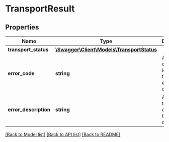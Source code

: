 # TransportResult

## Properties
Name | Type | Description | Notes
------------ | ------------- | ------------- | -------------
**transport_status** | [**\Swagger\Client\Models\TransportStatus**](TransportStatus.md) |  | 
**error_code** | **string** | An error code that identifies the type of error that occured. | [optional] 
**error_description** | **string** | A message that describes the error condition. | [optional] 

[[Back to Model list]](../../README.md#documentation-for-models) [[Back to API list]](../../README.md#documentation-for-api-endpoints) [[Back to README]](../../README.md)

